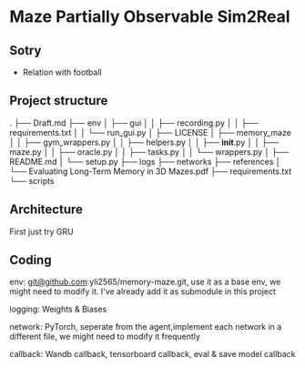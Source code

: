 # Maze Partially Observable Sim2Real

## Sotry

- Relation with football

## Project structure

.
├── Draft.md
├── env
│   ├── gui
│   │   ├── recording.py
│   │   ├── requirements.txt
│   │   └── run_gui.py
│   ├── LICENSE
│   ├── memory_maze
│   │   ├── gym_wrappers.py
│   │   ├── helpers.py
│   │   ├── __init__.py
│   │   ├── maze.py
│   │   ├── oracle.py
│   │   ├── tasks.py
│   │   └── wrappers.py
│   ├── README.md
│   └── setup.py
├── logs
├── networks
├── references
│   └── Evaluating Long-Term Memory in 3D Mazes.pdf
├── requirements.txt
└── scripts

## Architecture

First just try GRU

## Coding

env: git@github.com:yli2565/memory-maze.git, use it as a base env, we might need to modify it. I've already add it as submodule in this project

logging: Weights & Biases

network: PyTorch, seperate from the agent,implement each network in a different file, we might need to modify it frequently

callback: Wandb callback, tensorboard callback, eval & save model callback

